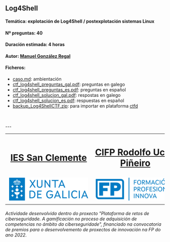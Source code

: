 ## Log4Shell


#### Temática: explotación de Log4Shell / postexplotación sistemas Linux
#### Nº preguntas: 40
#### Duración estimada: 4 horas
#### Autor: [Manuel González Regal](https://twitter.com/ManuelGRegal)
#### Ficheros:
- [caso.md](caso.md): ambientación
- [ctf_log4shell_preguntas_gal.pdf](ctf_log4shell_preguntas_gal.pdf): preguntas en galego
- [ctf_log4shell_preguntas_es.pdf](ctf_log4shell_preguntas_es.pdf): preguntas en español
- [ctf_log4shell_solucion_gal.pdf](ctf_log4shelln_solucion_gal.pdf): respostas en galego
- [ctf_log4shell_solucion_es.pdf](ctf_log4shell_solucion_es.pdf): respuestas en español
- [backup_Log4ShellCTF.zip](backup_Log4ShellCTF.zip): para importar en plataforma [ctfd](https://github.com/CTFd/CTFd)
<br>
<br>
---
<br>
<table align="center" cellspacing="50">
<tr>
   <td><h1 align=center><a href="https://www.iessanclemente.net/" target="_blank">IES San Clemente</a></h1></td>
   <td><h1 align=center><a href="https://www.cifprodolfoucha.es/"  target="_blank">CIFP Rodolfo Ucha Piñeiro</a></h1></td>
</tr>
<tr>
    <td><a href="https://www.edu.xunta.gal/" target="_blank"><img class="w-100 mx-auto d-block" style="max-width: 250px;padding: 5px;" src="../imagenes/logo_xunta_positivo.png" /></a></td>
    <td><a href="https://www.edu.xunta.gal/fp/convocatoria-innovacion-2022" target="_blank"><img class="w-100 mx-auto d-block" style="max-width: 250px;padding: 5px;" src="../imagenes/composicion_formacion_profesional_innova.png" /></a></td>
</tr>
</table>
      <p> </p>
      <h6>Actividade desenvolvida dentro do proxecto "Plataforma de retos de ciberseguridade. A gamificación no proceso de adquisición de competencias no ámbito da ciberseguridade", financiado na convocatoria de premios para o desenvolvemento de proxectos de innovación na FP do ano 2022.</h6>

